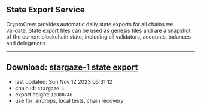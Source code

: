 ## State Export Service
CryptoCrew provides automatic daily state exports for all chains we validate. State export files can be used as genesis files and are a snapshot of the current blockchain state, including all validators, accounts, balances and delegations.

---
**Download: [stargaze-1 state export](https://dl.ccvalidators.com/SERVICE/stargaze/stargaze-1_export_10880746.json)**
---

- last updated: Sun Nov 12 2023 05:31:12
- chain id: `stargaze-1`
- export height: `10880746`
- use for: airdrops, local tests, chain recovery
